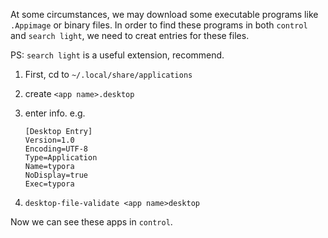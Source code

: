 



At some circumstances, we may download some executable programs like `.Appimage` or binary files. In order to find these programs in both `control` and `search light`, we need to creat entries for these files.

PS: `search light` is a useful extension, recommend.



1. First, cd to `~/.local/share/applications`

2. create `<app name>.desktop`

3. enter info. e.g.

   ``` shell
   [Desktop Entry]
   Version=1.0
   Encoding=UTF-8
   Type=Application
   Name=typora
   NoDisplay=true
   Exec=typora
   ```

4. `desktop-file-validate <app name>desktop`



Now we can see these apps in `control`.